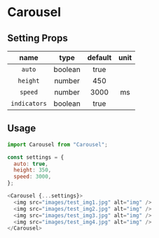 # Carousel

## Setting Props

|   name   |  type   | default | unit 
| :------: | :-----: | :-----: | :-:  
|  `auto`  | boolean |  true   |     
| `height` | number  |   450   |     
| `speed`  | number  |  3000   | ms  
| `indicators` | boolean  |   true   |     

## Usage

```js
import Carousel from "Carousel";

const settings = {
  auto: true,
  height: 350,
  speed: 3000,
};

<Carousel {...settings}>
  <img src="images/test_img1.jpg" alt="img" />
  <img src="images/test_img2.jpg" alt="img" />
  <img src="images/test_img3.jpg" alt="img" />
  <img src="images/test_img4.jpg" alt="img" />
</Carousel>
```
